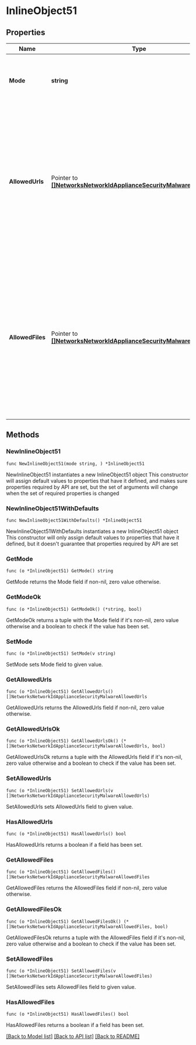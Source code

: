 # InlineObject51

## Properties

Name | Type | Description | Notes
------------ | ------------- | ------------- | -------------
**Mode** | **string** | Set mode to &#39;enabled&#39; to enable malware prevention, otherwise &#39;disabled&#39; | 
**AllowedUrls** | Pointer to [**[]NetworksNetworkIdApplianceSecurityMalwareAllowedUrls**](NetworksNetworkIdApplianceSecurityMalwareAllowedUrls.md) | The urls that should be permitted by the malware detection engine. If omitted, the current config will remain unchanged. This is available only if your network supports AMP allow listing | [optional] 
**AllowedFiles** | Pointer to [**[]NetworksNetworkIdApplianceSecurityMalwareAllowedFiles**](NetworksNetworkIdApplianceSecurityMalwareAllowedFiles.md) | The sha256 digests of files that should be permitted by the malware detection engine. If omitted, the current config will remain unchanged. This is available only if your network supports AMP allow listing | [optional] 

## Methods

### NewInlineObject51

`func NewInlineObject51(mode string, ) *InlineObject51`

NewInlineObject51 instantiates a new InlineObject51 object
This constructor will assign default values to properties that have it defined,
and makes sure properties required by API are set, but the set of arguments
will change when the set of required properties is changed

### NewInlineObject51WithDefaults

`func NewInlineObject51WithDefaults() *InlineObject51`

NewInlineObject51WithDefaults instantiates a new InlineObject51 object
This constructor will only assign default values to properties that have it defined,
but it doesn't guarantee that properties required by API are set

### GetMode

`func (o *InlineObject51) GetMode() string`

GetMode returns the Mode field if non-nil, zero value otherwise.

### GetModeOk

`func (o *InlineObject51) GetModeOk() (*string, bool)`

GetModeOk returns a tuple with the Mode field if it's non-nil, zero value otherwise
and a boolean to check if the value has been set.

### SetMode

`func (o *InlineObject51) SetMode(v string)`

SetMode sets Mode field to given value.


### GetAllowedUrls

`func (o *InlineObject51) GetAllowedUrls() []NetworksNetworkIdApplianceSecurityMalwareAllowedUrls`

GetAllowedUrls returns the AllowedUrls field if non-nil, zero value otherwise.

### GetAllowedUrlsOk

`func (o *InlineObject51) GetAllowedUrlsOk() (*[]NetworksNetworkIdApplianceSecurityMalwareAllowedUrls, bool)`

GetAllowedUrlsOk returns a tuple with the AllowedUrls field if it's non-nil, zero value otherwise
and a boolean to check if the value has been set.

### SetAllowedUrls

`func (o *InlineObject51) SetAllowedUrls(v []NetworksNetworkIdApplianceSecurityMalwareAllowedUrls)`

SetAllowedUrls sets AllowedUrls field to given value.

### HasAllowedUrls

`func (o *InlineObject51) HasAllowedUrls() bool`

HasAllowedUrls returns a boolean if a field has been set.

### GetAllowedFiles

`func (o *InlineObject51) GetAllowedFiles() []NetworksNetworkIdApplianceSecurityMalwareAllowedFiles`

GetAllowedFiles returns the AllowedFiles field if non-nil, zero value otherwise.

### GetAllowedFilesOk

`func (o *InlineObject51) GetAllowedFilesOk() (*[]NetworksNetworkIdApplianceSecurityMalwareAllowedFiles, bool)`

GetAllowedFilesOk returns a tuple with the AllowedFiles field if it's non-nil, zero value otherwise
and a boolean to check if the value has been set.

### SetAllowedFiles

`func (o *InlineObject51) SetAllowedFiles(v []NetworksNetworkIdApplianceSecurityMalwareAllowedFiles)`

SetAllowedFiles sets AllowedFiles field to given value.

### HasAllowedFiles

`func (o *InlineObject51) HasAllowedFiles() bool`

HasAllowedFiles returns a boolean if a field has been set.


[[Back to Model list]](../README.md#documentation-for-models) [[Back to API list]](../README.md#documentation-for-api-endpoints) [[Back to README]](../README.md)


